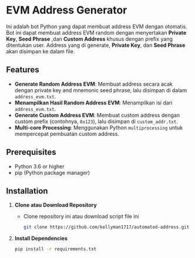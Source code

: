 # EVM Address Generator

Ini adalah bot Python yang dapat membuat address EVM dengan otomatis. Bot ini dapat membuat address EVM random dengan menyertakan **Private Key**, **Seed Phrase** ,dan **Custom Address** khusus dengan prefix yang ditentukan user. Address yang di generate, **Private Key**, dan **Seed Phrase** akan disimpan ke dalam file.

## Features
- **Generate Random Address EVM**: Membuat address secara acak dengan private key and mnemonic seed phrase, lalu disimpan di dalam `address_evm.txt`.
- **Menampilkan Hasil Random Address EVM**: Menampilkan isi dari `address_evm.txt`.
- **Generate Custom Address EVM**: Membuat custom address dengan custom prefix (contohnya, `0x123`), lalu disimpan di `custom_addr.txt`.
- **Multi-core Processing**: Menggunakan Python `multiprocessing` untuk mempercepat pembuatan custom address.

## Prerequisites
- Python 3.6 or higher
- pip (Python package manager)

## Installation

1. **Clone atau Download Repository**
   - Clone repository ini atau download script file ini
     ```bash
     git clone https://github.com/kellyman1717/automated-address.git
     ```

2. **Install Dependencies**
     ```bash
     pip install -r requirements.txt
